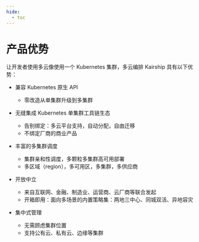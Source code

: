 ```yaml
---
hide:
  - toc
---
```


# 产品优势

让开发者使用多云像使用一个 Kubernetes 集群，多云编排 Kairship 具有以下优势：

- 兼容 Kubernetes 原生 API
  - 零改造从单集群升级到多集群

- 无缝集成 Kubernetes 单集群工具链生态
  - 告别绑定：多云平台支持，自动分配，自由迁移
  - 不绑定厂商的商业产品

- 丰富的多集群调度
  - 集群亲和性调度，多颗粒多集群高可用部署
  - 多区域（region），多可用区，多集群，多供应商

- 开放中立
  - 来自互联网、金融、制造业、运营商、云厂商等联合发起
  - 开箱即用：面向多场景的内置策略集：两地三中心、同城双活、异地容灾

- 集中式管理
  - 无需顾虑集群位置
  - 支持公有云、私有云、边缘等集群
